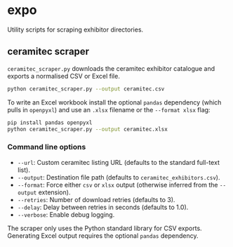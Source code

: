 # expo

Utility scripts for scraping exhibitor directories.

## ceramitec scraper

`ceramitec_scraper.py` downloads the ceramitec exhibitor catalogue and exports a
normalised CSV or Excel file.

```bash
python ceramitec_scraper.py --output ceramitec.csv
```

To write an Excel workbook install the optional `pandas` dependency (which
pulls in `openpyxl`) and use an `.xlsx` filename or the `--format xlsx` flag:

```bash
pip install pandas openpyxl
python ceramitec_scraper.py --output ceramitec.xlsx
```

### Command line options

* `--url`: Custom ceramitec listing URL (defaults to the standard full-text list).
* `--output`: Destination file path (defaults to `ceramitec_exhibitors.csv`).
* `--format`: Force either `csv` or `xlsx` output (otherwise inferred from the
  `--output` extension).
* `--retries`: Number of download retries (defaults to 3).
* `--delay`: Delay between retries in seconds (defaults to 1.0).
* `--verbose`: Enable debug logging.

The scraper only uses the Python standard library for CSV exports. Generating
Excel output requires the optional `pandas` dependency.

